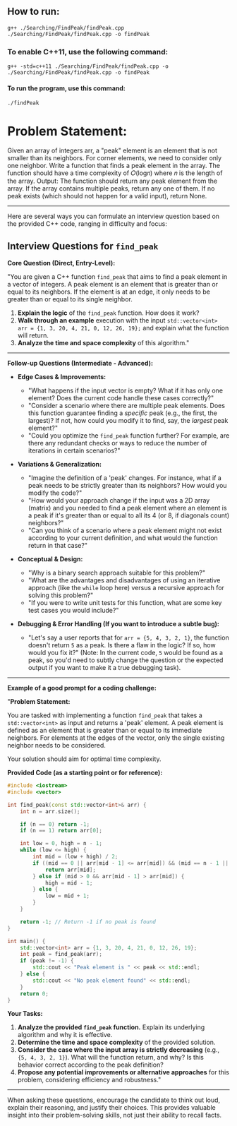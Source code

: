 ## How to run:
    g++ ./Searching/FindPeak/findPeak.cpp ./Searching/FindPeak/findPeak.cpp -o findPeak 
### To enable C++11, use the following command:
    g++ -std=c++11 ./Searching/FindPeak/findPeak.cpp -o ./Searching/FindPeak/findPeak.cpp -o findPeak 
#### To run the program, use this command:
    ./findPeak

# Problem Statement:
Given an array of integers arr, a "peak" element is an element that is not smaller
than its neighbors. For corner elements, we need to consider only one neighbor.
Write a function that finds a peak element in the array. The function should have a time complexity of
𝑂(log⁡𝑛) where 𝑛 is the length of the array.
Output:
The function should return any peak element from the array. If the array contains
multiple peaks, return any one of them. If no peak exists (which should not happen for a valid input), return None.

--------

Here are several ways you can formulate an interview question based on the provided C++ code, 
ranging in difficulty and focus:

## Interview Questions for `find_peak`

**Core Question (Direct, Entry-Level):**

"You are given a C++ function `find_peak` that aims to find a peak element in a vector of integers.
A peak element is an element that is greater than or equal to its neighbors.
If the element is at an edge, it only needs to be greater than or equal to its single neighbor.

1.  **Explain the logic** of the `find_peak` function. How does it work?
2.  **Walk through an example** execution with the input `std::vector<int> arr = {1, 3, 20, 4, 21, 0, 12, 26, 19};` and explain what the function will return.
3.  **Analyze the time and space complexity** of this algorithm."

---

**Follow-up Questions (Intermediate - Advanced):**

* **Edge Cases & Improvements:**
    * "What happens if the input vector is empty? What if it has only one element? Does the current code handle these cases correctly?"
    * "Consider a scenario where there are multiple peak elements. Does this function guarantee finding a *specific* peak (e.g., the first, the largest)? If not, how could you modify it to find, say, the *largest* peak element?"
    * "Could you optimize the `find_peak` function further? For example, are there any redundant checks or ways to reduce the number of iterations in certain scenarios?"

* **Variations & Generalization:**
    * "Imagine the definition of a 'peak' changes. For instance, what if a peak needs to be strictly greater than its neighbors? How would you modify the code?"
    * "How would your approach change if the input was a 2D array (matrix) and you needed to find a peak element where an element is a peak if it's greater than or equal to all its 4 (or 8, if diagonals count) neighbors?"
    * "Can you think of a scenario where a peak element might not exist according to your current definition, and what would the function return in that case?"

* **Conceptual & Design:**
    * "Why is a binary search approach suitable for this problem?"
    * "What are the advantages and disadvantages of using an iterative approach (like the `while` loop here) versus a recursive approach for solving this problem?"
    * "If you were to write unit tests for this function, what are some key test cases you would include?"

* **Debugging & Error Handling (If you want to introduce a subtle bug):**
    * "Let's say a user reports that for `arr = {5, 4, 3, 2, 1}`, the function doesn't return `5` as a peak. Is there a flaw in the logic? If so, how would you fix it?" (Note: In the current code, `5` would be found as a peak, so you'd need to subtly change the question or the expected output if you want to make it a true debugging task).

---

**Example of a good prompt for a coding challenge:**

"**Problem Statement:**

You are tasked with implementing a function `find_peak` that takes a `std::vector<int>` as input and returns a 'peak' element. A peak element is defined as an element that is greater than or equal to its immediate neighbors. For elements at the edges of the vector, only the single existing neighbor needs to be considered.

Your solution should aim for optimal time complexity.

**Provided Code (as a starting point or for reference):**

```cpp
#include <iostream>
#include <vector>

int find_peak(const std::vector<int>& arr) {
    int n = arr.size();

    if (n == 0) return -1;
    if (n == 1) return arr[0];

    int low = 0, high = n - 1;
    while (low <= high) {
        int mid = (low + high) / 2;
        if ((mid == 0 || arr[mid - 1] <= arr[mid]) && (mid == n - 1 || arr[mid + 1] <= arr[mid])) {
            return arr[mid];
        } else if (mid > 0 && arr[mid - 1] > arr[mid]) {
            high = mid - 1;
        } else {
            low = mid + 1;
        }
    }

    return -1; // Return -1 if no peak is found
}

int main() {
    std::vector<int> arr = {1, 3, 20, 4, 21, 0, 12, 26, 19};
    int peak = find_peak(arr);
    if (peak != -1) {
        std::cout << "Peak element is " << peak << std::endl;
    } else {
        std::cout << "No peak element found" << std::endl;
    }
    return 0;
}
```

**Your Tasks:**

1.  **Analyze the provided `find_peak` function.** Explain its underlying algorithm and why it is effective.
2.  **Determine the time and space complexity** of the provided solution.
3.  **Consider the case where the input array is strictly decreasing** (e.g., `{5, 4, 3, 2, 1}`). What will the function return, and why? Is this behavior correct according to the peak definition?
4.  **Propose any potential improvements or alternative approaches** for this problem, considering efficiency and robustness."

---

When asking these questions, encourage the candidate to think out loud, explain their reasoning, and justify their choices. This provides valuable insight into their problem-solving skills, not just their ability to recall facts.